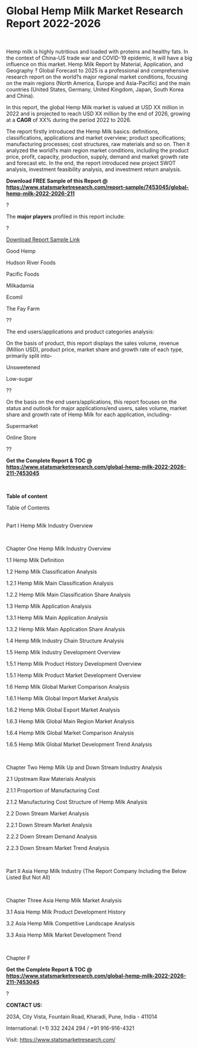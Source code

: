 <h1>Global Hemp Milk Market Research Report 2022-2026</h1><br/><p>Hemp milk is highly nutritious and loaded with proteins and healthy fats. In the context of China-US trade war and COVID-19 epidemic, it will have a big influence on this market. Hemp Milk Report by Material, Application, and Geography ? Global Forecast to 2025 is a professional and comprehensive research report on the world?s major regional market conditions, focusing on the main regions (North America, Europe and Asia-Pacific) and the main countries (United States, Germany, United Kingdom, Japan, South Korea and China).</p>
 
 
 
 <p>In this report, the global Hemp Milk market is valued at USD XX million in 2022 and is projected to reach USD XX million by the end of 2026, growing at a <strong>CAGR</strong> of XX% during the period 2022 to 2026.</p>
 
 
 
 <p>The report firstly introduced the Hemp Milk basics: definitions, classifications, applications and market overview; product specifications; manufacturing processes; cost structures, raw materials and so on. Then it analyzed the world?s main region market conditions, including the product price, profit, capacity, production, supply, demand and market growth rate and forecast etc. In the end, the report introduced new project SWOT analysis, investment feasibility analysis, and investment return analysis.</p>
 
 
 
 <div><b>Download FREE Sample of this Report @ <a href="https://www.statsmarketresearch.com/download-free-sample/7453045/global-hemp-milk-2022-2026-211">https://www.statsmarketresearch.com/report-sample/7453045/global-hemp-milk-2022-2026-211</a></b></div>
 
 
 
 <p>? </p>
 
 
 
 <p>The <strong>major players</strong> profiled in this report include:</p>
 
 
 
 <p>? </p>
 
 
 
 <p><a href="https://www.statsmarketresearch.com/download-free-sample/7453045/global-hemp-milk-2022-2026-211">Download Report Sample Link</a></p>
 
 
 
 <p>Good Hemp</p>
 
 
 
 <p>Hudson River Foods</p>
 
 
 
 <p>Pacific Foods</p>
 
 
 
 <p>Milkadamia</p>
 
 
 
 <p>Ecomil</p>
 
 
 
 <p>The Fay Farm</p>
 
 
 
 <p>??</p>
 
 
 
 <p>The end users/applications and product categories analysis:</p>
 
 
 
 <p>On the basis of product, this report displays the sales volume, revenue (Million USD), product price, market share and growth rate of each type, primarily split into-</p>
 
 
 
 <p>Unsweetened</p>
 
 
 
 <p>Low-sugar</p>
 
 
 
 <p>??</p>
 
 
 
 <p>On the basis on the end users/applications, this report focuses on the status and outlook for major applications/end users, sales volume, market share and growth rate of Hemp Milk for each application, including-</p>
 
 
 
 <p>Supermarket</p>
 
 
 
 <p>Online Store</p>
 
 
 
 <p>??</p>
 
 
 
 <div><b>Get the Complete Report & TOC @ <a href="https://www.statsmarketresearch.com/global-hemp-milk-2022-2026-211-7453045">https://www.statsmarketresearch.com/global-hemp-milk-2022-2026-211-7453045</a></b></div>
 
 
 
 <p><br />
 
 <b>Table of content</b></p>
 
 
 
 <p>Table of Contents<br />
 
 <br />
 
 Part I Hemp Milk Industry Overview<br />
 
 <br />
 
 Chapter One Hemp Milk Industry Overview<br />
 
 1.1 Hemp Milk Definition<br />
 
 1.2 Hemp Milk Classification Analysis<br />
 
 1.2.1 Hemp Milk Main Classification Analysis<br />
 
 1.2.2 Hemp Milk Main Classification Share Analysis<br />
 
 1.3 Hemp Milk Application Analysis<br />
 
 1.3.1 Hemp Milk Main Application Analysis<br />
 
 1.3.2 Hemp Milk Main Application Share Analysis<br />
 
 1.4 Hemp Milk Industry Chain Structure Analysis<br />
 
 1.5 Hemp Milk Industry Development Overview<br />
 
 1.5.1 Hemp Milk Product History Development Overview<br />
 
 1.5.1 Hemp Milk Product Market Development Overview<br />
 
 1.6 Hemp Milk Global Market Comparison Analysis<br />
 
 1.6.1 Hemp Milk Global Import Market Analysis<br />
 
 1.6.2 Hemp Milk Global Export Market Analysis<br />
 
 1.6.3 Hemp Milk Global Main Region Market Analysis<br />
 
 1.6.4 Hemp Milk Global Market Comparison Analysis<br />
 
 1.6.5 Hemp Milk Global Market Development Trend Analysis<br />
 
 <br />
 
 Chapter Two Hemp Milk Up and Down Stream Industry Analysis<br />
 
 2.1 Upstream Raw Materials Analysis<br />
 
 2.1.1 Proportion of Manufacturing Cost<br />
 
 2.1.2 Manufacturing Cost Structure of Hemp Milk Analysis<br />
 
 2.2 Down Stream Market Analysis<br />
 
 2.2.1 Down Stream Market Analysis<br />
 
 2.2.2 Down Stream Demand Analysis<br />
 
 2.2.3 Down Stream Market Trend Analysis<br />
 
 <br />
 
 Part II Asia Hemp Milk Industry (The Report Company Including the Below Listed But Not All)<br />
 
 <br />
 
 Chapter Three Asia Hemp Milk Market Analysis<br />
 
 3.1 Asia Hemp Milk Product Development History<br />
 
 3.2 Asia Hemp Milk Competitive Landscape Analysis<br />
 
 3.3 Asia Hemp Milk Market Development Trend<br />
 
 <br />
 
 Chapter F</p>
 
 
 
 <div><b>Get the Complete Report & TOC @ <a href="https://www.statsmarketresearch.com/global-hemp-milk-2022-2026-211-7453045">https://www.statsmarketresearch.com/global-hemp-milk-2022-2026-211-7453045</a></b></div>
 
 
 
 <p>? </p>
 
 
 
 <p><b>CONTACT US:</b><br />
 
 203A, City Vista, Fountain Road, Kharadi, Pune, India - 411014<br />
 
 International: (+1) 332 2424 294 / +91 916-916-4321<br />
 
 Visit: <a href="https://www.statsmarketresearch.com/">https://www.statsmarketresearch.com/</a></p>
